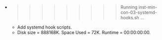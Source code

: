 * >>>>>>>>> Running inst-min-con-03-systemd-hooks.sh ...
  * Add systemd hook scripts.
  * Disk size = 888168K. Space Used = 72K. Runtime = 00:00:00:00.
